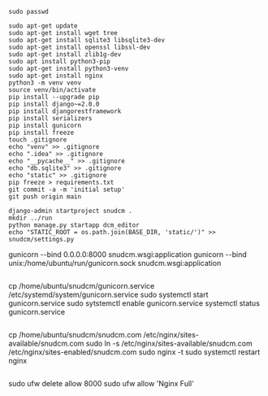 ```
sudo passwd
```

```
sudo apt-get update
sudo apt-get install wget tree
sudo apt-get install sqlite3 libsqlite3-dev
sudo apt-get install openssl libssl-dev
sudo apt-get install zlib1g-dev
sudo apt install python3-pip
sudo apt-get install python3-venv
sudo apt-get install nginx
python3 -m venv venv
source venv/bin/activate
pip install --upgrade pip
pip install django~=2.0.0
pip install djangorestframework
pip install serializers
pip install gunicorn
pip install freeze
touch .gitignore
echo "venv" >> .gitignore
echo ".idea" >> .gitignore
echo "__pycache__" >> .gitignore
echo "db.sqlite3" >> .gitignore
echo "static" >> .gitignore
pip freeze > requirements.txt
git commit -a -m 'initial setup'
git push origin main
```

```
django-admin startproject snudcm .
mkdir ../run
python manage.py startapp dcm_editor
echo "STATIC_ROOT = os.path.join(BASE_DIR, 'static/')" >> snudcm/settings.py
```
gunicorn --bind 0.0.0.0:8000 snudcm.wsgi:application
gunicorn --bind unix:/home/ubuntu/run/gunicorn.sock snudcm.wsgi:application
```
```
cp /home/ubuntu/snudcm/gunicorn.service /etc/systemd/system/gunicorn.service
sudo systemctl start gunicorn.service
sudo sytstemctl enable gunicorn.service
systemctl status gunicorn.service

```
```
cp /home/ubuntu/snudcm/snudcm.com /etc/nginx/sites-available/snudcm.com
sudo ln -s /etc/nginx/sites-available/snudcm.com /etc/nginx/sites-enabled/snudcm.com
sudo nginx -t
sudo systemctl restart nginx
```
```
sudo ufw delete allow 8000
sudo ufw allow 'Nginx Full'
```
